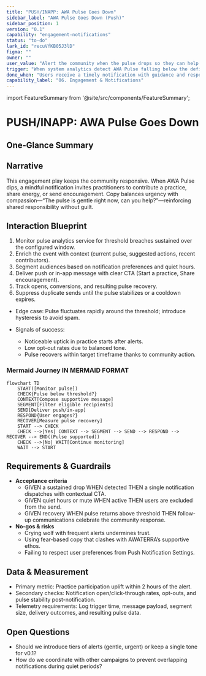 ```yaml
---
title: "PUSH/INAPP: AWA Pulse Goes Down"
sidebar_label: "AWA Pulse Goes Down (Push)"
sidebar_position: 1
version: "0.1"
capability: "engagement-notifications"
status: "to-do"
lark_id: "recuVfKB05J3lD"
figma: ""
owner: ""
user_value: "Alert the community when the pulse drops so they can help stabilize it"
trigger: "When system analytics detect AWA Pulse falling below the defined threshold"
done_when: "Users receive a timely notification with guidance and respond to support recovery"
capability_label: "06. Engagement & Notifications"
---
```


import FeatureSummary from '@site/src/components/FeatureSummary';

# PUSH/INAPP: AWA Pulse Goes Down

## One-Glance Summary

<FeatureSummary />

## Narrative
This engagement play keeps the community responsive. When AWA Pulse dips, a mindful notification invites practitioners to contribute a practice, share energy, or send encouragement. Copy balances urgency with compassion—“The pulse is gentle right now, can you help?”—reinforcing shared responsibility without guilt.

## Interaction Blueprint
1. Monitor pulse analytics service for threshold breaches sustained over the configured window.
2. Enrich the event with context (current pulse, suggested actions, recent contributors).
3. Segment audiences based on notification preferences and quiet hours.
4. Deliver push or in-app message with clear CTA (Start a practice, Share encouragement).
5. Track opens, conversions, and resulting pulse recovery.
6. Suppress duplicate sends until the pulse stabilizes or a cooldown expires.

- Edge case: Pulse fluctuates rapidly around the threshold; introduce hysteresis to avoid spam.

- Signals of success:
  - Noticeable uptick in practice starts after alerts.
  - Low opt-out rates due to balanced tone.
  - Pulse recovers within target timeframe thanks to community action.

### Mermaid Journey IN MERMAID FORMAT

```mermaid
flowchart TD
    START([Monitor pulse])
    CHECK{Pulse below threshold?}
    CONTEXT[Compose supportive message]
    SEGMENT[Filter eligible recipients]
    SEND[Deliver push/in-app]
    RESPOND{User engages?}
    RECOVER[Measure pulse recovery]
    START --> CHECK
    CHECK -->|Yes| CONTEXT --> SEGMENT --> SEND --> RESPOND --> RECOVER --> END((Pulse supported))
    CHECK -->|No| WAIT[Continue monitoring]
    WAIT --> START
```

## Requirements & Guardrails
- **Acceptance criteria**
  - GIVEN a sustained drop WHEN detected THEN a single notification dispatches with contextual CTA.
  - GIVEN quiet hours or mute WHEN active THEN users are excluded from the send.
  - GIVEN recovery WHEN pulse returns above threshold THEN follow-up communications celebrate the community response.
- **No-gos & risks**
  - Crying wolf with frequent alerts undermines trust.
  - Using fear-based copy that clashes with AWATERRA’s supportive ethos.
  - Failing to respect user preferences from Push Notification Settings.

## Data & Measurement
- Primary metric: Practice participation uplift within 2 hours of the alert.
- Secondary checks: Notification open/click-through rates, opt-outs, and pulse stability post-notification.
- Telemetry requirements: Log trigger time, message payload, segment size, delivery outcomes, and resulting pulse data.

## Open Questions
- Should we introduce tiers of alerts (gentle, urgent) or keep a single tone for v0.1?
- How do we coordinate with other campaigns to prevent overlapping notifications during quiet periods?
